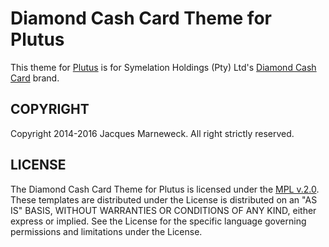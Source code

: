 # Diamond Cash Card Theme for Plutus

This theme for [Plutus](http://www.siberia.co.za/products/plutus/) is for
Symelation Holdings (Pty) Ltd's [Diamond Cash Card](http://www.diamondcash.co.za/)
brand.

## COPYRIGHT

Copyright 2014-2016 Jacques Marneweck.  All right strictly reserved.

## LICENSE

The Diamond Cash Card Theme for Plutus is licensed under the [MPL v.2.0](LICENSE).
These templates are distributed under the License is distributed
on an "AS IS" BASIS, WITHOUT WARRANTIES OR CONDITIONS OF ANY KIND,
either express or implied. See the License for the specific language
governing permissions and limitations under the License.
